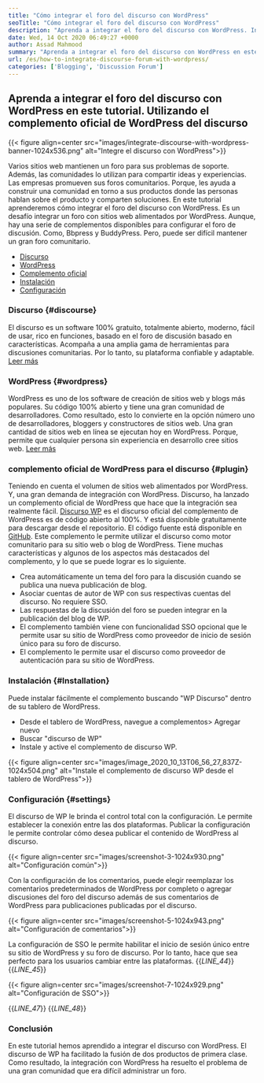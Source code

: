```yaml
---
title: "Cómo integrar el foro del discurso con WordPress" 
seoTitle: "Cómo integrar el foro del discurso con WordPress" 
description: "Aprenda a integrar el foro del discurso con WordPress. Instalación y configuración del complemento oficial del discurso para WordPress." 
date: Wed, 14 Oct 2020 06:49:27 +0000
author: Assad Mahmood
summary: "Aprenda a integrar el foro del discurso con WordPress en este tutorial. Utilizando el complemento oficial de WordPress del discurso" 
url: /es/how-to-integrate-discourse-forum-with-wordpress/
categories: ['Blogging', 'Discussion Forum']
---
```


## Aprenda a integrar el foro del discurso con WordPress en este tutorial. Utilizando el complemento oficial de WordPress del discurso

{{< figure align=center src="images/integrate-discourse-with-wordpress-banner-1024x536.png" alt="Integre el discurso con WordPress">}}

Varios sitios web mantienen un foro para sus problemas de soporte. Además, las comunidades lo utilizan para compartir ideas y experiencias. Las empresas promueven sus foros comunitarios. Porque, les ayuda a construir una comunidad en torno a sus productos donde las personas hablan sobre el producto y comparten soluciones. En este tutorial aprenderemos cómo integrar el foro del discurso con WordPress.
Es un desafío integrar un foro con sitios web alimentados por WordPress. Aunque, hay una serie de complementos disponibles para configurar el foro de discusión. Como, Bbpress y BuddyPress. Pero, puede ser difícil mantener un gran foro comunitario.
  * [Discurso][1]
  * [WordPress][2]
  * [Complemento oficial][3]
  * [Instalación][4]
  * [Configuración][5]

### Discurso {#discourse}
El discurso es un software 100% gratuito, totalmente abierto, moderno, fácil de usar, rico en funciones, basado en el foro de discusión basado en características. Acompaña a una amplia gama de herramientas para discusiones comunitarias. Por lo tanto, su plataforma confiable y adaptable. [Leer más][6]

### WordPress {#wordpress}
WordPress es uno de los software de creación de sitios web y blogs más populares. Su código 100% abierto y tiene una gran comunidad de desarrolladores. Como resultado, esto lo convierte en la opción número uno de desarrolladores, bloggers y constructores de sitios web. Una gran cantidad de sitios web en línea se ejecutan hoy en WordPress. Porque, permite que cualquier persona sin experiencia en desarrollo cree sitios web. [Leer más][7]

### complemento oficial de WordPress para el discurso {#plugin}
Teniendo en cuenta el volumen de sitios web alimentados por WordPress. Y, una gran demanda de integración con WordPress. Discurso, ha lanzado un complemento oficial de WordPress que hace que la integración sea realmente fácil.
[Discurso WP][8] es el discurso oficial del complemento de WordPress es de código abierto al 100%. Y está disponible gratuitamente para descargar desde el repositorio. El código fuente está disponible en [GitHub][9].
Este complemento le permite utilizar el discurso como motor comunitario para su sitio web o blog de WordPress. Tiene muchas características y algunos de los aspectos más destacados del complemento, y lo que se puede lograr es lo siguiente.
  * Crea automáticamente un tema del foro para la discusión cuando se publica una nueva publicación de blog.
  * Asociar cuentas de autor de WP con sus respectivas cuentas del discurso. No requiere SSO.
  * Las respuestas de la discusión del foro se pueden integrar en la publicación del blog de WP.
  * El complemento también viene con funcionalidad SSO opcional que le permite usar su sitio de WordPress como proveedor de inicio de sesión único para su foro de discurso.
  * El complemento le permite usar el discurso como proveedor de autenticación para su sitio de WordPress.

### Instalación {#Installation}
Puede instalar fácilmente el complemento buscando "WP Discurso" dentro de su tablero de WordPress.
  * Desde el tablero de WordPress, navegue a complementos> Agregar nuevo
  * Buscar "discurso de WP"
  * Instale y active el complemento de discurso WP.

{{< figure align=center src="images/image_2020_10_13T06_56_27_837Z-1024x504.png" alt="Instale el complemento de discurso WP desde el tablero de WordPress">}}


### Configuración {#settings}
El discurso de WP le brinda el control total con la configuración. Le permite establecer la conexión entre las dos plataformas. Publicar la configuración le permite controlar cómo desea publicar el contenido de WordPress al discurso.

{{< figure align=center src="images/screenshot-3-1024x930.png" alt="Configuración común">}}

Con la configuración de los comentarios, puede elegir reemplazar los comentarios predeterminados de WordPress por completo o agregar discusiones del foro del discurso además de sus comentarios de WordPress para publicaciones publicadas por el discurso.

{{< figure align=center src="images/screenshot-5-1024x943.png" alt="Configuración de comentarios">}}

La configuración de SSO le permite habilitar el inicio de sesión único entre su sitio de WordPress y su foro de discurso. Por lo tanto, hace que sea perfecto para los usuarios cambiar entre las plataformas.
{{_LINE_44_}}
{{_LINE_45_}}

{{< figure align=center src="images/screenshot-7-1024x929.png" alt="Configuración de SSO">}}

{{_LINE_47_}}
{{_LINE_48_}}

### Conclusión
En este tutorial hemos aprendido a integrar el discurso con WordPress. El discurso de WP ha facilitado la fusión de dos productos de primera clase. Como resultado, la integración con WordPress ha resuelto el problema de una gran comunidad que era difícil administrar un foro.

  
[1]: #discourse
[2]: #wordpress
[3]: #plugin
[4]: #installation
[5]: #settings
[6]: https://products.containerize.com/discussion-forum/discourse
[7]: https://products.containerize.com/blogging/wordpress
[8]: https://wordpress.org/plugins/wp-discourse/
[9]: https://github.com/discourse/wp-discourse
